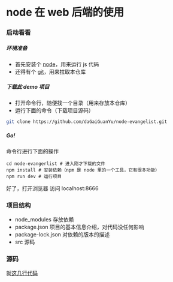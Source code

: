 # node 在 web 后端的使用

### 启动看看

##### 环境准备
+ 首先安装个 [node](https://nodejs.org/zh-cn/)，用来运行 js 代码
+ 还得有个 [git](https://git-scm.com/)，用来拉取本仓库

##### 下载此 demo 项目
+ 打开命令行，随便找一个目录（用来存放本仓库）
+ 运行下面的命令（下载项目源码）
```bash
git clone https://github.com/daGaiGuanYu/node-evangelist.git
```

##### Go!
命令行进行下面的操作
```
cd node-evangerlist # 进入刚才下载的文件
npm install # 安装依赖（npm 是 node 里的一个工具，它有很多功能）
npm run dev # 运行项目
```
好了，打开浏览器 访问 localhost:8666


### 项目结构
+ node_modules 存放依赖
+ package.json 项目的基本信息介绍，对代码没任何影响
+ package-lock.json 对依赖的版本的描述
+ src 源码

### 源码
就[这几行代码](https://github.com/daGaiGuanYu/node-evangelist/blob/master/src/index.js)
